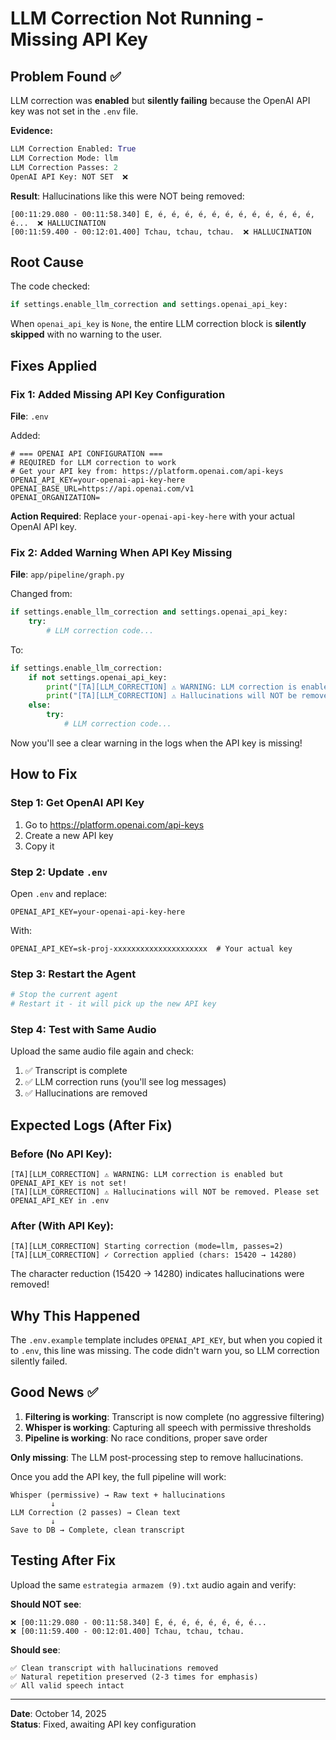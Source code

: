 # LLM Correction Not Running - Missing API Key

## Problem Found ✅

LLM correction was **enabled** but **silently failing** because the OpenAI API key was not set in the `.env` file.

**Evidence:**
```python
LLM Correction Enabled: True
LLM Correction Mode: llm
LLM Correction Passes: 2
OpenAI API Key: NOT SET  ❌
```

**Result**: Hallucinations like this were NOT being removed:
```
[00:11:29.080 - 00:11:58.340] É, é, é, é, é, é, é, é, é, é, é, é, é, é...  ❌ HALLUCINATION
[00:11:59.400 - 00:12:01.400] Tchau, tchau, tchau.  ❌ HALLUCINATION
```

## Root Cause

The code checked:
```python
if settings.enable_llm_correction and settings.openai_api_key:
```

When `openai_api_key` is `None`, the entire LLM correction block is **silently skipped** with no warning to the user.

## Fixes Applied

### Fix 1: Added Missing API Key Configuration
**File**: `.env`

Added:
```env
# === OPENAI API CONFIGURATION ===
# REQUIRED for LLM correction to work
# Get your API key from: https://platform.openai.com/api-keys
OPENAI_API_KEY=your-openai-api-key-here
OPENAI_BASE_URL=https://api.openai.com/v1
OPENAI_ORGANIZATION=
```

**Action Required**: Replace `your-openai-api-key-here` with your actual OpenAI API key.

### Fix 2: Added Warning When API Key Missing
**File**: `app/pipeline/graph.py`

Changed from:
```python
if settings.enable_llm_correction and settings.openai_api_key:
    try:
        # LLM correction code...
```

To:
```python
if settings.enable_llm_correction:
    if not settings.openai_api_key:
        print("[TA][LLM_CORRECTION] ⚠️ WARNING: LLM correction is enabled but OPENAI_API_KEY is not set!")
        print("[TA][LLM_CORRECTION] ⚠️ Hallucinations will NOT be removed. Please set OPENAI_API_KEY in .env")
    else:
        try:
            # LLM correction code...
```

Now you'll see a clear warning in the logs when the API key is missing!

## How to Fix

### Step 1: Get OpenAI API Key
1. Go to https://platform.openai.com/api-keys
2. Create a new API key
3. Copy it

### Step 2: Update `.env`
Open `.env` and replace:
```env
OPENAI_API_KEY=your-openai-api-key-here
```

With:
```env
OPENAI_API_KEY=sk-proj-xxxxxxxxxxxxxxxxxxxxx  # Your actual key
```

### Step 3: Restart the Agent
```bash
# Stop the current agent
# Restart it - it will pick up the new API key
```

### Step 4: Test with Same Audio
Upload the same audio file again and check:
1. ✅ Transcript is complete
2. ✅ LLM correction runs (you'll see log messages)
3. ✅ Hallucinations are removed

## Expected Logs (After Fix)

### Before (No API Key):
```
[TA][LLM_CORRECTION] ⚠️ WARNING: LLM correction is enabled but OPENAI_API_KEY is not set!
[TA][LLM_CORRECTION] ⚠️ Hallucinations will NOT be removed. Please set OPENAI_API_KEY in .env
```

### After (With API Key):
```
[TA][LLM_CORRECTION] Starting correction (mode=llm, passes=2)
[TA][LLM_CORRECTION] ✓ Correction applied (chars: 15420 → 14280)
```

The character reduction (15420 → 14280) indicates hallucinations were removed!

## Why This Happened

The `.env.example` template includes `OPENAI_API_KEY`, but when you copied it to `.env`, this line was missing. The code didn't warn you, so LLM correction silently failed.

## Good News ✅

1. **Filtering is working**: Transcript is now complete (no aggressive filtering)
2. **Whisper is working**: Capturing all speech with permissive thresholds
3. **Pipeline is working**: No race conditions, proper save order

**Only missing**: The LLM post-processing step to remove hallucinations.

Once you add the API key, the full pipeline will work:
```
Whisper (permissive) → Raw text + hallucinations
         ↓
LLM Correction (2 passes) → Clean text
         ↓
Save to DB → Complete, clean transcript
```

## Testing After Fix

Upload the same `estrategia armazem (9).txt` audio again and verify:

**Should NOT see**:
```
❌ [00:11:29.080 - 00:11:58.340] É, é, é, é, é, é, é, é...
❌ [00:11:59.400 - 00:12:01.400] Tchau, tchau, tchau.
```

**Should see**:
```
✅ Clean transcript with hallucinations removed
✅ Natural repetition preserved (2-3 times for emphasis)
✅ All valid speech intact
```

---

**Date**: October 14, 2025  
**Status**: Fixed, awaiting API key configuration

